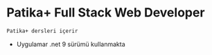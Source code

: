 # Patika+ Full Stack Web Developer

```sh
Patika+ dersleri içerir
```

- Uygulamar .net 9 sürümü kullanmakta